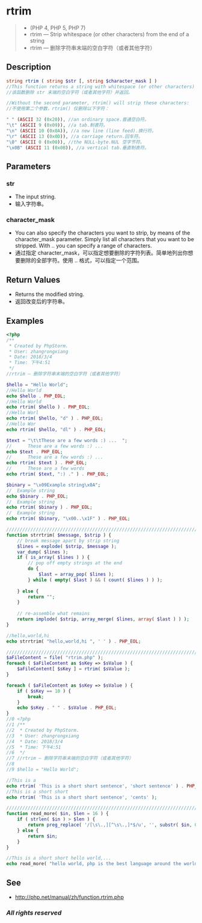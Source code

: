 # rtrim
> - (PHP 4, PHP 5, PHP 7)
> - rtrim — Strip whitespace (or other characters) from the end of a string
> - rtrim — 删除字符串末端的空白字符（或者其他字符）

## Description
```php
string rtrim ( string $str [, string $character_mask ] )
//This function returns a string with whitespace (or other characters) stripped from the end of str.
//该函数删除 str 末端的空白字符（或者其他字符）并返回。

//Without the second parameter, rtrim() will strip these characters:
//不使用第二个参数，rtrim() 仅删除以下字符：

" " (ASCII 32 (0x20)), //an ordinary space.普通空白符。
"\t" (ASCII 9 (0x09)), //a tab.制表符。
"\n" (ASCII 10 (0x0A)), //a new line (line feed).换行符。
"\r" (ASCII 13 (0x0D)), //a carriage return.回车符。
"\0" (ASCII 0 (0x00)), //the NULL-byte.NUL 空字节符。
"\x0B" (ASCII 11 (0x0B)), //a vertical tab.垂直制表符。
```

## Parameters
### str
- The input string.
- 输入字符串。

### character_mask
- You can also specify the characters you want to strip, by means of the character_mask parameter. Simply list all characters that you want to be stripped. With .. you can specify a range of characters.
- 通过指定 character_mask，可以指定想要删除的字符列表。简单地列出你想要删除的全部字符。使用 .. 格式，可以指定一个范围。

## Return Values
- Returns the modified string.
- 返回改变后的字符串。

## Examples
```php
<?php
/**
 * Created by PhpStorm.
 * User: zhangrongxiang
 * Date: 2018/3/4
 * Time: 下午4:51
 */
//rtrim — 删除字符串末端的空白字符（或者其他字符）

$hello = "Hello World";
//Hello World
echo $hello . PHP_EOL;
//Hello World
echo rtrim( $hello ) . PHP_EOL;
//Hello Worl
echo rtrim( $hello, "d" ) . PHP_EOL;
//Hello Wor
echo rtrim( $hello, "dl" ) . PHP_EOL;

$text = "\t\tThese are a few words :) ...  ";
//		These are a few words :) ...
echo $text . PHP_EOL;
//		These are a few words :) ...
echo rtrim( $text ) . PHP_EOL;
//		These are a few words
echo rtrim( $text, ":) ." ) . PHP_EOL;

$binary = "\x09Example string\x0A";
//	Example string
echo $binary . PHP_EOL;
//	Example string
echo rtrim( $binary ) . PHP_EOL;
//	Example string
echo rtrim( $binary, "\x00..\x1F" ) . PHP_EOL;

/////////////////////////////////////////////////////////////////////////////////////
function strrtrim( $message, $strip ) {
	// break message apart by strip string
	$lines = explode( $strip, $message );
	var_dump( $lines );
	if ( is_array( $lines ) ) {
		// pop off empty strings at the end
		do {
			$last = array_pop( $lines );
		} while ( empty( $last ) && ( count( $lines ) ) );
		
	} else {
		return "";
	}
	
	// re-assemble what remains
	return implode( $strip, array_merge( $lines, array( $last ) ) );
}

//hello,world,hi
echo strrtrim( "hello,world,hi ", ' ' ) . PHP_EOL;

////////////////////////////////////////////////////////////////////////////////////
$aFileContent = file( "rtrim.php" );
foreach ( $aFileContent as $sKey => $sValue ) {
	$aFileContent[ $sKey ] = rtrim( $sValue );
}

foreach ( $aFileContent as $sKey => $sValue ) {
	if ( $sKey == 10 ) {
		break;
	}
	echo $sKey . " " . $sValue . PHP_EOL;
}
//0 <?php
//1 /**
//2  * Created by PhpStorm.
//3  * User: zhangrongxiang
//4  * Date: 2018/3/4
//5  * Time: 下午4:51
//6  */
//7 //rtrim — 删除字符串末端的空白字符（或者其他字符）
//8
//9 $hello = "Hello World";

//This is a
echo rtrim( 'This is a short short sentence', 'short sentence' ) . PHP_EOL;
//This is a short short
echo rtrim( 'This is a short short sentence', 'cents' );

////////////////////////////////////////////////////////////////////////////////////
function read_more( $in, $len = 16 ) {
	if ( strlen( $in ) > $len ) {
		return preg_replace( '/[\s\.,][^\s\.,]*$/u', '', substr( $in, 0, $len ) ) . '...';
	} else {
		return $in;
	}
}

//This is a short short hello world,...
echo read_more( "hello world, php is the best language around the world" ) . PHP_EOL;
```

## See
- <http://php.net/manual/zh/function.rtrim.php>

### *All rights reserved*